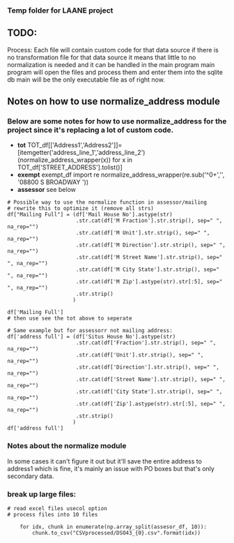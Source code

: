 ### Temp folder for LAANE project

## TODO:
Process:
Each file will contain custom code for that data source 
if there is no transformation file for that data source it means that little to no 
normalization is needed and it can be handled in the main program
main program will open the files and process them and enter them into the sqlite db
main will be the only executable file as of right now. 

## Notes on how to use normalize_address module
### Below are some notes for how to use normalize_address for the project since it's replacing a lot of custom code.
* **tot** TOT_df[['Address1','Address2']]=[itemgetter('address_line_1','address_line_2')(normalize_address_wrapper(x)) for x in TOT_df['STREET_ADDRESS'].tolist()]
* **exempt** exempt_df import re normalize_address_wrapper(re.sub('^0+','', '08800 S BROADWAY                        '))
* **assessor** see below

```
# Possible way to use the normalize function in assessor/mailing
# rewrite this to optimize it (remove all strs) 
df["Mailing Full"] = (df['Mail House No'].astype(str)
                      .str.cat(df['M Fraction'].str.strip(), sep=" ", na_rep="")
                      .str.cat(df['M Unit'].str.strip(), sep=" ", na_rep="")
                      .str.cat(df['M Direction'].str.strip(), sep=" ", na_rep="")
                      .str.cat(df['M Street Name'].str.strip(), sep=" ", na_rep="")
                      .str.cat(df['M City State'].str.strip(), sep=" ", na_rep="")
                      .str.cat(df['M Zip'].astype(str).str[:5], sep=" ", na_rep="")
                      .str.strip()
                     )

df['Mailing Full']
# then use see the tot above to seperate

# Same example but for assessorr not mailing address:
df['address full'] = (df['Situs House No'].astype(str)
                      .str.cat(df['Fraction'].str.strip(), sep=" ", na_rep="")
                      .str.cat(df['Unit'].str.strip(), sep=" ", na_rep="")
                      .str.cat(df['Direction'].str.strip(), sep=" ", na_rep="")
                      .str.cat(df['Street Name'].str.strip(), sep=" ", na_rep="")
                      .str.cat(df['City State'].str.strip(), sep=" ", na_rep="")
                      .str.cat(df['Zip'].astype(str).str[:5], sep=" ", na_rep="")
                      .str.strip()
                     )
df['address full']
```

### Notes about the normalize module
In some cases it can't figure it out but it'll save the entire address to address1 which is fine, it's mainly an issue with PO boxes but that's only secondary data.

### break up large files:

```
# read excel files usecol option
# process files into 10 files

    for idx, chunk in enumerate(np.array_split(assesor_df, 10)):
        chunk.to_csv("CSVprocessed/DSO43_{0}.csv".format(idx))
```
